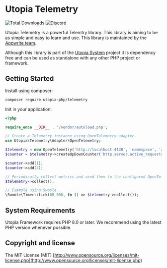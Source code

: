# Utopia Telemetry

![Total Downloads](https://img.shields.io/packagist/dt/utopia-php/telemetry.svg)
[![Discord](https://img.shields.io/discord/564160730845151244?label=discord)](https://appwrite.io/discord)

Utopia Telemetry is a powerful Telemtry library. This library is aiming to be as simple and easy to learn and use. This library is maintained by the [Appwrite team](https://appwrite.io).

Although this library is part of the [Utopia System](https://github.com/utopia-php) project it is dependency free and can be used as standalone with any other PHP project or framework.

## Getting Started

Install using composer:

```bash
composer require utopia-php/telemetry
```

Init in your application:

```php
<?php

require_once __DIR__ . '/vendor/autoload.php';

// Create a Telemetry instance using OpenTelemetry adapter.
use Utopia\Telemetry\Adapter\OpenTelemetry;

$telemetry = new OpenTelemetry('http://localhost:4138', 'namespace', 'app', 'unique-instance-name');
$counter = $telemetry->createUpDownCounter('http.server.active_requests', '{request}');

$counter->add(1);
$counter->add(2);

// Periodically collect metrics and send them to the configured OpenTelemetry endpoint.
$telemetry->collect();

// Example using Swoole
\Swoole\Timer::tick(60_000, fn () => $telemetry->collect());
```

## System Requirements

Utopia Framework requires PHP 8.0 or later. We recommend using the latest PHP version whenever possible.

## Copyright and license

The MIT License (MIT) [http://www.opensource.org/licenses/mit-license.php](http://www.opensource.org/licenses/mit-license.php)
